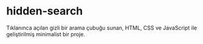 # hidden-search
Tıklanınca açılan gizli bir arama çubuğu sunan, HTML, CSS ve JavaScript ile geliştirilmiş minimalist bir proje.
